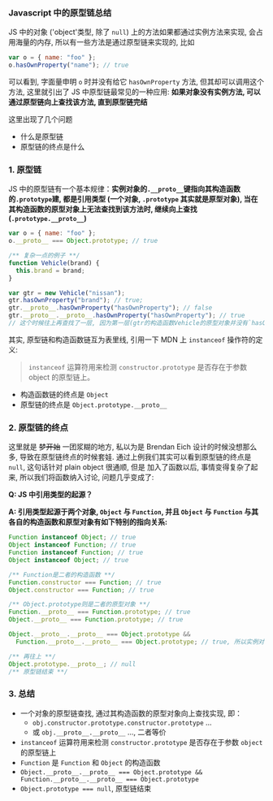 ### Javascript 中的原型链总结

JS 中的对象 ('object'类型, 除了 `null`) 上的方法如果都通过实例方法来实现, 会占用海量的内存, 所以有一些方法是通过原型链来实现的, 比如

```javascript
var o = { name: "foo" };
o.hasOwnProperty("name"); // true
```

可以看到, 字面量申明 `o` 时并没有给它 `hasOwnProperty` 方法, 但其却可以调用这个方法, 这里就引出了 JS 中原型链最常见的一种应用: **如果对象没有实例方法, 可以通过原型链向上查找该方法, 直到原型链完结**

这里出现了几个问题

- 什么是原型链
- 原型链的终点是什么

### 1. 原型链

JS 中的原型链有一个基本规律：**实例对象的`.__proto__`键指向其构造函数的`.prototype`建, 都是引用类型 (一个对象, `.prototype` 其实就是原型对象), 当在其构造函数的原型对象上无法查找到该方法时, 继续向上查找(`.prototype.__proto__`)**

```javascript
var o = { name: "foo" };
o.__proto__ === Object.prototype; // true

/** 复杂一点的例子 **/
function Vehicle(brand) {
  this.brand = brand;
}

var gtr = new Vehicle("nissan");
gtr.hasOwnProperty("brand"); // true;
gtr.__proto__.hasOwnProperty("hasOwnProperty"); // false
gtr.__proto__.__proto__.hasOwnProperty("hasOwnProperty"); // true
// 这个时候往上再查找了一层, 因为第一层(gtr的构造函数Vehicle的原型对象并没有`hasOwnProperty`属性, 所以找到了Vehicle的构造函数Object, 也就是 gtr.__proto__.__proto__ === Object.prototype
```

其实, 原型链和构造函数链互为表里线, 引用一下 MDN 上 `instanceof` 操作符的定义:

> `instanceof` 运算符用来检测 `constructor.prototype` 是否存在于参数 object 的原型链上。

- 构造函数链的终点是 `Object`
- 原型链的终点是 `Object.prototype.__proto__`

### 2. 原型链的终点

这里就是 <del>梦开始</del> 一团浆糊的地方, 私以为是 Brendan Eich 设计的时候没想那么多, 导致在原型链终点的时候套娃.
通过上例我们其实可以看到原型链的终点是`null`, 这句话针对 plain object 很通顺, 但是
加入了函数以后, 事情变得复杂了起来, 所以我们将函数纳入讨论, 问题几乎变成了:

**Q: JS 中引用类型的起源？**

**A: 引用类型起源于两个对象, `Object` 与 `Function`, 并且 `Object` 与 `Function` 与其各自的构造函数和原型对象有如下特别的指向关系:**

```javascript
Function instanceof Object; // true
Object instanceof Function; // true
Function instanceof Function; // true
Object instanceof Object; // true

/** Function是二者的构造函数 **/
Function.constructor === Function; // true
Object.constructor === Function; // true

/** Object.prototype则是二者的原型对象 **/
Function.__proto__ === Function.prototype; // true
Object.__proto__ === Function.prototype; // true

Object.__proto__.__proto__ === Object.prototype &&
  Function.__proto__.__proto__ === Object.prototype; // true, 所以实例对象或者函数都继承了Object.prototype上的方法

/** 再往上 **/
Object.prototype.__proto__; // null
/** 原型链结束 **/
```

### 3. 总结

- 一个对象的原型链查找, 通过其构造函数的原型对象向上查找实现, 即：
  - `obj.constructor.prototype.constructor.prototype` ...
  - 或 `obj.__proto__.__proto__` ..., 二者等价
- `instanceof` 运算符用来检测 `constructor.prototype` 是否存在于参数 `object` 的原型链上
- `Function` 是 `Function` 和 `Object` 的构造函数
- `Object.__proto__.__proto__ === Object.prototype && Function.__proto__.__proto__ === Object.prototype`
- `Object.prototype === null`, 原型链结束
